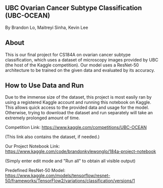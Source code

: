 UBC Ovarian Cancer Subtype Classification (UBC-OCEAN)
-------------------------
By Brandon Lo, Maitreyi Sinha, Kevin Lee

About
-------------------------
This is our final project for CS184A on ovarian cancer subtype classification, which uses a dataset of microscopy images
provided by UBC (the host of the Kaggle competition). Our model uses a ResNet-50 architecture to be trained on the given data
and evaluated by its accuracy.

How to Use Data and Run
-------------------------
Due to the immense size of the dataset, this project is most easily ran by using a registered Kaggle account and running this notebook 
on Kaggle. This allows quick access to the provided data and usage for the model. Otherwise, trying to download the dataset and run separately 
will take an extremely prolonged amount of time.

Competition Link: https://www.kaggle.com/competitions/UBC-OCEAN

(This link also contains the dataset, if needed.)


Our Project Notebook Link: https://www.kaggle.com/code/brandonkylewonglo/184a-project-notebook

(Simply enter edit mode and "Run all" to obtain all visible output)


Predefined ResNet-50 Model: https://www.kaggle.com/models/tensorflow/resnet-50/frameworks/TensorFlow2/variations/classification/versions/1
